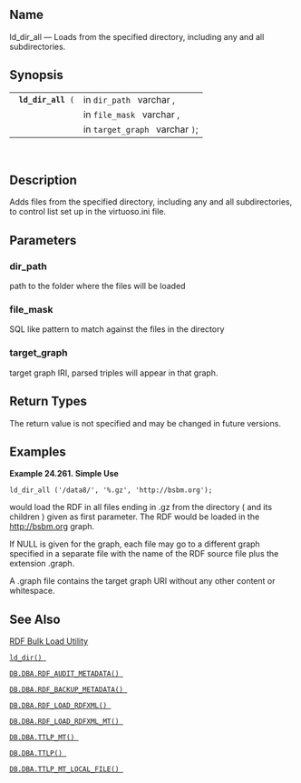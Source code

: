 <div id="fn_ld_dir_all" class="refentry">

<div class="titlepage">

</div>

<div class="refnamediv">

## Name

ld_dir_all — Loads from the specified directory, including any and all
subdirectories.

</div>

<div class="refsynopsisdiv">

## Synopsis

<div id="fsyn_ld_dir_all" class="funcsynopsis">

|                         |                                 |
|-------------------------|---------------------------------|
| ` `**`ld_dir_all`**` (` | in `dir_path ` varchar ,        |
|                         | in `file_mask ` varchar ,       |
|                         | in `target_graph ` varchar `)`; |

<div class="funcprototype-spacer">

 

</div>

</div>

</div>

<div id="desc_ld_dir_all" class="refsect1">

## Description

Adds files from the specified directory, including any and all
subdirectories, to control list set up in the virtuoso.ini file.

</div>

<div id="params_ld_dir_all" class="refsect1">

## Parameters

<div id="id100568" class="refsect2">

### dir_path

path to the folder where the files will be loaded

</div>

<div id="id100571" class="refsect2">

### file_mask

SQL like pattern to match against the files in the directory

</div>

<div id="id100574" class="refsect2">

### target_graph

target graph IRI, parsed triples will appear in that graph.

</div>

</div>

<div id="ret_ld_dir_all" class="refsect1">

## Return Types

The return value is not specified and may be changed in future versions.

</div>

<div id="examples_ld_dir_all" class="refsect1">

## Examples

<div id="ex_ld_dir_all" class="example">

**Example 24.261. Simple Use**

<div class="example-contents">

``` programlisting
ld_dir_all ('/data8/', '%.gz', 'http://bsbm.org');
```

would load the RDF in all files ending in .gz from the directory ( and
its children ) given as first parameter. The RDF would be loaded in the
http://bsbm.org graph.

If NULL is given for the graph, each file may go to a different graph
specified in a separate file with the name of the RDF source file plus
the extension .graph.

A .graph file contains the target graph URI without any other content or
whitespace.

</div>

</div>

  

</div>

<div id="seealso_ld_dir_all" class="refsect1">

## See Also

<a href="rdfperfloading.html#rdfperfloadingutility" class="link"
title="RDF Bulk Load Utility">RDF Bulk Load Utility</a>

<a href="fn_ld_dir.html" class="link" title="ld_dir"><code
class="function">ld_dir() </code></a>

<a href="fn_rdf_audit_metadata.html" class="link"
title="DB.DBA.RDF_AUDIT_METADATA"><code
class="function">DB.DBA.RDF_AUDIT_METADATA() </code></a>

<a href="fn_rdf_backup_metadata.html" class="link"
title="DB.DBA.RDF_BACKUP_METADATA"><code
class="function">DB.DBA.RDF_BACKUP_METADATA() </code></a>

<a href="fn_rdf_load_rdfxml.html" class="link"
title="DB.DBA.RDF_LOAD_RDFXML"><code
class="function">DB.DBA.RDF_LOAD_RDFXML() </code></a>

<a href="fn_rdf_load_rdfxml_mt.html" class="link"
title="DB.DBA.RDF_LOAD_RDFXML_MT"><code
class="function">DB.DBA.RDF_LOAD_RDFXML_MT() </code></a>

<a href="fn_ttlp_mt.html" class="link" title="DB.DBA.TTLP_MT"><code
class="function">DB.DBA.TTLP_MT() </code></a>

<a href="fn_ttlp.html" class="link" title="DB.DBA.TTLP"><code
class="function">DB.DBA.TTLP() </code></a>

<a href="fn_ttlp_mt_local_file.html" class="link"
title="DB.DBA.TTLP_MT_LOCAL_FILE"><code
class="function">DB.DBA.TTLP_MT_LOCAL_FILE() </code></a>

</div>

</div>
